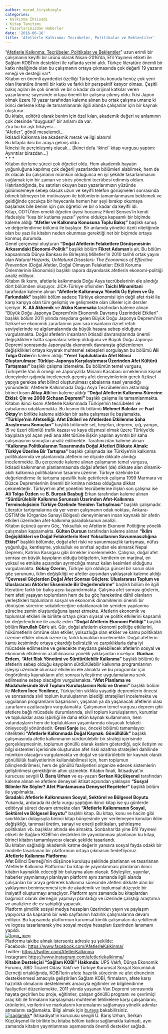```yaml
---
author: murad_tiryakioglu
categories:
- Kalkınma İktisadı
- Kitap Tanıtımı
- Yazarlarımızdan Haberler
date: '2016-06-16'
title: 'Afetlerle Kalkınma: Tecrübeler, Politikalar ve Beklentiler'
---
```


“[Afetlerle Kalkınma: Tecrübeler, Politikalar ve Beklentiler](http://www.efilyayinevi.com/tr/urun/s/1182/Afetlerle+Kalkinma/)” uzun erimli bir çalışmanın keyifli bir ürünü olarak Nisan-2016’da, Efil Yayınevi etiketi ile Sağlam KOBİ’nin destekleri ile raflarda yerini aldı. Türkçe literatüre önemli bir katkı niteliğinde olan bu çalışmanın ortaya çıkmasında çok değerli 19 yazarın emeği ve desteği var\*.  
Kitabın en önemli ayırdedici özelliği Türkçe’de bu konuda henüz çok yeni olan literatüre önemli bir katkı ve farklı bir perspektif katıyor olması. Çeşitli bakış açıları ile çok önemli ve bir o kadar da orijinal katkılar veren yazarlarımız sayesinde ortaya önemli bir çalışma çıkmış oldu. İkisi Japon olmak üzere 19 yazar tarafından kaleme alınan bu ortak çalışma umarız ki ikinci derleme kitap ile tamamlanarak ilgili alanda çalışanlar için bir kaynak oluşturur.  
Bu kitabı, editörü olarak benim için özel kılan, akademik değeri ve anlamının çok ötesinde “duygusal” bir anlamı da var.  
Zira bu bir aşk hikâyesi…  
“Afetler”, gönül meselemdi…  
İktisadi Kalkınma ise akademik merak ve ilgi alanım!  
Bu kitapla ikisi bir araya gelmiş oldu.  
İkincisi ile perçinleşmiş olacak… \[İkinci defa ‘ikinci’ kitap vurgusu yaptım: Ayrıntılar birazdan…\]  
\* \* \*  
Kitabın derleme süreci çok öğretici oldu. Hem akademik hayatın yoğunluğuna kapılmış çok değerli yazarlardan bölümleri alabilmek, hem de ilk olacak bu çalışmanın mümkün olduğunca en iyi şekilde tasarlanmasını sağlamak için bir zaman ve stres yönetimi tecrübesi edinmiş oldum. Hatırlandığında, bu satırları okuyan bazı yazarlarımızın yüzünde gülümsemeye sebep olacak uzun ve keyifli telefon görüşmeleri sonrasında bitmek bilmeyen bir motivasyon ile bölümlerin tamamlanmasını beklemek ve geldiğinde çocukça bir heyecanla hemen her şeyi bırakıp okumaya başlamak bile benim için çok öğretici ve bir o kadar da keyifli idi.  
Kitap, ODTÜ’den emekli öğretim üyesi hocamız Fikret Şenses’in kendi ifadesiyle “kısa bir kutlama yazısı” yerine oldukça kapsamlı bir biçimde kaleme aldığı **“Afetler ve Kalkınma Konusuna Toplu Bakış”** başlıklı sunuş ve değerlendirme bölümü ile başlıyor. Bir anlamda yönetici özeti niteliğinde olan bu yazı ile kitabın neden okunması gerektiği net bir biçimde ortaya konmuş durumda.  
Genel çerçeveyi oluşturan **“Doğal Afetlerin Felaketlere Dönüşmesinin Arkasındaki Ekonomi-Politik”** başlıklı bölüm **Fikret Adaman**’a ait. Bu bölüm kapsamında Dünya Bankası ile Birleşmiş Milletler’in 2010 tarihli ortak yayını olan *Natural Hazards, UnNatural Disasters: The Economics of Effective Prevention* (Doğal Afetler, Doğal Olmayan Felaketler: Etkili Koruma Önlemlerinin Ekonomisi) başlıklı rapora dayanılarak afetlerin ekonomi-politiği analiz ediliyor.  
Kitabın ilk kısmı, afetlerle kalkınmada Doğu Asya tecrübelerinin ele alındığı dört bölümden oluşuyor. JICA-Türkiye ofisinden **Taichi Minamitani** tarafından kaleme alınan **“Afetlerle Kalkınmaya Yönelik Üç Eylem ve Üç Farkındalık”** başlıklı bölüm sadece Türkiye ekonomisi için değil afet riski ile karşı karşıya olan tüm gelişmiş ve gelişmekte olan ülkeler için dersler içeriyor. **K. Ali Akkemik** ve **Akiko Kamesaka** tarafından kaleme alınan “Büyük Doğu Japonya Depremi’nin Ekonomik Davranış Üzerindeki Etkileri” başlıklı bölüm 2011 yılında meydana gelen Büyük Doğu Japonya Depremi’nin fiziksel ve ekonomik zararlarının yanı sıra insanların öznel refah seviyelerinde ve algılamalarında da büyük hasara sebep olduğunu vurgulamakta. Doğal afetlerin insanların iktisadi davranışlarında önemli değişikliklere hatta sapmalara sebep olduğunu ve Büyük Doğu Japonya Depremi sonrasında Japonya’da ekonomik davranışta gözlemlenen değişiklikleri ortaya koyarak muhtemel sebepleri sorgulayan bu bölümü **Ali Tolga Özden**’in kalem aldığı **“Yerel Topluluklarda Afet Bilinci Oluşturulması: Türkiye-Japonya Karşılaştırması Üzerinden Afet Kültürü Tartışması”** başlıklı çalışma izlemekte. Bu bölümün temel vurgusu, Türkiye’de Van ili örneği ve Japonya’da Minami Kasabası örneklerinin kişisel deneyimler ışığında incelenerek geçmiş afet deneyimlerinin gerek fiziksel yapıya gerekse afet bilinci oluşturulması çabalarına nasıl yansıdığı yönündedir. Afetlerle Kalkınmada Doğu Asya Tecrübelerinin aktarıldığı birinci kısım **Altay Atlı**’nın kaleme aldığı **“Doğal Afetlerin Kalkınma Sürecine Etkisi: Çin ve 2008 Sichuan Depremi”** başlıklı çalışma ile tamamlanmakta.  
Kitabın ikinci kısmı Afetlerle Kalkınmada Türkiye’nin tecrübeleri ve çabalarına odaklanmakta. Bu kısmın ilk bölümü **Mehmet Balcılar** ve **Fuat Oktay**’ın birlikte kaleme aldıkları bir saha çalışması ile başlamakta. **“Türkiye’nin Afetselliği: Afet Etkileri ve Afetlerden Etkilenme Saha Araştırması Sonuçları”** başlıklı bölümde sel, heyelan, deprem, çığ, yangın, (5 ve üzeri ölümlü) trafik kazası ve kaya düşmesi olmak üzere Türkiye’de kayıplara yol açan yedi ana afet türüne ilişkin yapılan ayrıntılı bir saha çalışmasının sonuçları analiz edilmekte. Tarafımızdan kaleme alınan **“Kalkınma Politikalarının Tasarımında Doğal Afetleri Dikkate Almak: Türkiye Üzerine Bir Tartışma”** başlıklı çalışmada ise Türkiye’nin kalkınma politikalarında ve planlarında afetlerin ne ölçüde dikkate alındığı incelenmekte. Bu çerçevede kaleme alınan çalışmanın temel vurgusu, iktisadi kalkınmanın planlanmasında doğal afetleri (de) dikkate alan dinamik-akıllı kalkınma politikalarının tasarımı üzerine. Türkiye özelinde bir değerlendirme ile tartışma spesifik hale getirilerek çalışma 1999 Marmara ve Düzce Depremlerinin önemli bir kırılma noktası olduğuna dikkat çekmektedir. Türkiye’nin afet yönetimi tecrübelerine ilişkin son çalışma ise **Ali Tolga Özden** ve **B. Burçak Başbuğ** Erkan tarafından kaleme alınan **“Sürdürülebilir Kalkınma Sorunsalı Üzerinden Afet-Kalkınma Terminolojisinin Türkiye Özelinde Yeniden Tartışılması”** başlıklı çalışmadır. Literatür tartışmalarına da yer veren çalışmanın odak noktası, Ankara-OSTİM’de (Organize Sanayi Bölgesi) deneyimlenen insan kaynaklı bir afetin etkileri üzerinden afet-kalkınma paradoksunun analizi.  
Kitabın üçüncü ayrımı Göç, Yoksulluk ve Afetlerin Ekonomi Politiğine yönelik çalışmaları kapsamakta. **Gülten Dursun** tarafından kaleme alınan **“İklim Değişiklikleri ve Doğal Felaketlerin Kent Yoksullarının Savunmasızlığına Etkisi”** başlıklı bölümde, doğal afet riski ve savunmasızlık tartışması, nüfus yoğunluğu, kentleşme, yoksulluk ve sınıfsal açıdan ele alınarak Nepal Depremi, Katrina Kasırgası gibi örnekler incelenmekte. Çalışma, doğal afet sonrası en büyük kayıpların olduğu bölgelerin, kentlerin en marjinal, en yoksul ve etnisite açısından ayrımcılığa maruz kalan kesimleri olduğunu vurgulamakta. **Gökay Özerim**, Türkiye için oldukça güncel bir sorun olan göç sorununu, iklim değişikliği ve afetler açısından yaklaşarak kaleme aldığı **“Çevresel Göçlerden Doğal Afet Sonrası Göçlere: Uluslararası Toplum ve Uluslararası Aktörler Ekseninde Bir Değerlendirme”** başlıklı bölüm ile ilgili literatüre farklı bir bakış açısı kazandırmakta. Çalışma afet sonrası göçlerin, hem afeti yaşayan toplumların hem de bu göç hareketine dâhil olanların yerleştikleri toplumların sosyal ve ekonomik dinamiklerini önemli bir dönüşüm sürecine sokabileceğine odaklanarak bir yeniden yapılanma sürecine zemin oluşturduğuna işaret etmekte. Afetlerin ekonomik ve toplumsal etkileri ile birlikte ortaya çıkan siyasal ve politik etkilerini kapsamlı bir değerlendirme ile analiz eden **“Doğal Afetlerin Ekonomi Politiği”** başlıklı bölüm **Nurullah Gür**’e ait. Gür, doğal afetlerin ekonomi politiğe etkilerini, hükümetlerin ömrüne olan etkiler, yolsuzluğa olan etkiler ve kamu politikaları üzerine etkiler olmak üzere üç farklı kanaldan incelemekte. Doğal afetlerin kamu kesiminde ortaya çıkardığı belirsizlik ve çarpıklıklarla daha iyi mücadele edilmesine ve gelecekte meydana gelebilecek afetlerin sosyal ve ekonomik etkilerinin azaltılmasına yönelik yaklaşımları inceliyor. **Günhan Erdem**, **“Afet Risk Yönetimi ve Sürdürülebilir Kalkınma”** başlıklı bölümü ile afetlerin sebep olduğu kayıpların sürdürülebilir kalkınma programlarının işleyişi üzerinde olumsuz etkilerini ele almakta ve bu programlar için öngörülmüş kaynakların afet sonrası iyileştirme uygulamalarına sevk edilmesine sebep olacağını vurgulamakta. **“Afet Planlama ve Müdahalesinde Sivil Toplum Kuruluşlarının Rolü ve Önemi”** başlıklı bölüm ile **Meltem İnce Yenilmez**, Türkiye’nin sıklıkla yaşadığı depremlerin öncesi ve sonrasında sivil toplum kuruluşlarının izlediği stratejileri incelemekte ve uygulanan programların başarısının, yaşanan ya da yaşanacak afetlerin olası zararlarını azaltacağını vurgulamakta. Çalışmanın temel vurgusu deprem gibi afetlere bağlı mücadele durumlarında, sivil toplum kuruluşlarının, kurumlar ve topluluklar arası işbirliği ile daha etkin kaynak kullanımının, hem vatandaşların hem de toplulukların yaşamlarında oluşacak felaketi önleyeceği yönündedir. **Gresi Sanje** ise, önceki bölümü tamamlayıcı nitelikteki **“Afetlerle Kalkınmada Doğal Kaynak: Gönüllülük”** başlıklı çalışmasında afetle kalkınmanın sürdürülebilir bir strateji içerisinde gerçekleşmesinin, toplumun gönüllü olarak katılım gösterdiği, açık iletişim ve bilgi sistemleri içerisinde oluşturulan afet riski azaltma stratejileri dahilinde mümkün olacağını vurgulamakta ve doğal ve sürdürülebilir bir kaynak olarak gönüllülük faaliyetlerinin kullanılabilmesi için, hem toplumun bilinçlendirilmesi, hem de gönüllü faaliyetleri organize edecek sistemlerin geliştirilmesi gerektiğinin altını çizmekte. Kitabın finali, İktisadiyat’ın kurucusu sevgili **Ü. Barış Urhan** ve eş-yazarı **Serkan Küçükşenel** tarafından kaleme alınan ve afetlere deneysel iktisat açısından yaklaşan **“Sosyal Bilimler Ne Söyler? Afet Planlamasına Deneysel Reçeteler”** başlıklı bölüm ile yapılmakta.  
 **Sıradaki: Afetlerle Kalkınmanın Sosyal, Sektörel ve Bölgesel Boyutu**  
Yukarıda, ardarada iki defa vurgu yaptığım ikinci kitap ise şu günlerde editöryal süreci devam etmekte olan **“Afetlerle Kalkınmanın Sosyal, Sektörel ve Bölgesel Boyutu”** başlıklı kitap. Bu kitap, konu ve hacim gibi sınırlılıkları dolayısıyla birinci kitap bünyesinde yer verilemeyen konuları iklim değişikliği, tarımsal üretim, sanayi ve enerji politikaları, şehirleşme politikaları vb. başlıklar altında ele almakta. Sonbahar’da yine Efil Yayınevi etiketi ile Sağlam KOBİ’nin destekleri ile yayımlanması planlanan bu kitap, birinci kitabın tamamlayıcısı olacak şekilde tasarlandı.  
Bu kitabın sağladığı akademik katme değerin yanısıra sosyal fayda odaklı bir modelle tasarlanan bir platformun ortaya çıkmasını hedefliyoruz.  
**Afetlerle Kalkınma Platformu**  
Afet Bilinci Derneği’nin düşünce kuruluşu şeklinde planlanan ve tasarlanan ‘Afetlerle Kalkınma Platformu’ bu kitap ile yayımlanması planlanan ikinci kitabın kaynaklık edeceği bir buluşma alanı olacak. Söyleşiler, yayınlar, haberler yayınlamayı planlayan platform aynı zamanda ilgili alanda çalışanları bir araya getirerek kalkınma sürecinde afetleri dikkate alan bir yaklaşımın benimsenmesi için de akademik ve toplumsal düzeyde bir insiyatif oluşturmayı amaçlıyor. Platform aynı zamanda bu kitaplardan bağımsız olarak derneğin yapmayı planladığı ve üzerinde çalıştığı araştırma ve analizlere de ev sahipliği yapacak.  
Platform şimdilik sosyal medya hesapları üzerinden yayın ve paylaşım yapıyorsa da kapsamlı bir web sayfasının hazırlık çalışmalarına devam ediliyor. Bu kapsamda platformun kurumsal kimlik çalışmaları da şekillendi ve logosu tasarlanarak yine sosyal medya hesapları üzerinden lansmanı yapıldı.  
[![logo_jpeg](../../../../../uploads/2016/06/logo_jpeg-1-2-253x300.jpg)](https://iktisadiyat.com/wp-content/uploads/2016/06/logo_jpeg-1-2-2.jpg)  
Platformu takibe almak isterseniz adresle şu şekilde:  
Facebook: <https://www.facebook.com/AfetlerleKalkinma/>  
Twitter: https://twitter.com/AfetlerKalkinma  
Instagram: <https://www.instagram.com/afetlerlekalkinma/>  
**Kitabın Destekçisi “Sağlam KOBİ” Hakkında:** UPS Vakfı, Dünya Ekonomik Forumu, ABD Ticaret Odası Vakfı ve Türkiye Kurumsal Sosyal Sorumluluk Derneği ortaklığında, KOBİ’lerin afete hazırlık sürecinin ve afet direncinin desteklenmesi amacıyla geliştirilen Sağlam KOBİ, firmaların, afete karşı hazırlıklı olmalarını desteklemek amacıyla eğitimler ve bilgilendirme faaliyetleri düzenlemekte. 2011 yılında yaşanan Van Depremi sonrasında hayata geçirilen bu proje, eğitimler, çalışan gönüllü programı ve çevrimiçi araç kiti ile firmaların karşılaşması muhtemel tehlikelere karşı çalışanlarını, ürünlerini, verilerini ve markalarını korumalarını sağlamaya yönelik adımlar atmalarını sağlamakta. Bilgi almak için [buraya](http://www.saglamkobi.com/) bakabilirsiniz.  
[![saglamkk](../../../../../uploads/2016/06/saglamkk-1-2-150x150.jpg)](https://iktisadiyat.com/wp-content/uploads/2016/06/saglamkk-1-2-2.jpg)**\*** İktisadiyat’ın kurucusu sevgili Ü. Barış Urhan, Serkan Küçükşenel ile birlikte bu kitaba bölüm katkısı sağlamakla kalmadı, aynı zamanda kitabın yayımlanması aşamasında önemli destekler sağladı.